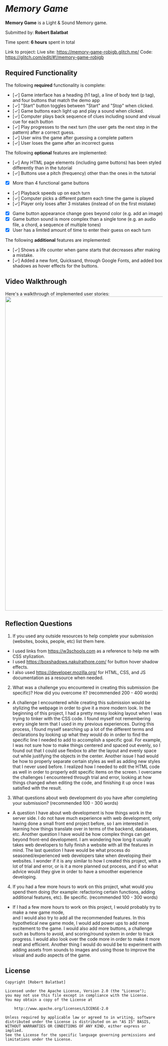 # *Memory Game*

**Memory Game** is a Light & Sound Memory game. 

Submitted by: **Robert Balatbat**

Time spent: **6 hours** spent in total

Link to project: Live site: https://memory-game-robjgb.glitch.me/ Code: https://glitch.com/edit/#!/memory-game-robjgb

## Required Functionality

The following **required** functionality is complete:

* [✓] Game interface has a heading (h1 tag), a line of body text (p tag), and four buttons that match the demo app
* [✓] "Start" button toggles between "Start" and "Stop" when clicked. 
* [✓] Game buttons each light up and play a sound when clicked. 
* [✓] Computer plays back sequence of clues including sound and visual cue for each button
* [✓] Play progresses to the next turn (the user gets the next step in the pattern) after a correct guess. 
* [✓] User wins the game after guessing a complete pattern
* [✓] User loses the game after an incorrect guess

The following **optional** features are implemented:

* [✓] Any HTML page elements (including game buttons) has been styled differently than in the tutorial
* [✓] Buttons use a pitch (frequency) other than the ones in the tutorial
* [X] More than 4 functional game buttons
* [✓] Playback speeds up on each turn
* [✓] Computer picks a different pattern each time the game is played
* [✓] Player only loses after 3 mistakes (instead of on the first mistake)
* [X] Game button appearance change goes beyond color (e.g. add an image)
* [X] Game button sound is more complex than a single tone (e.g. an audio file, a chord, a sequence of multiple tones)
* [X] User has a limited amount of time to enter their guess on each turn

The following **additional** features are implemented:

- [✓] Shows a life counter when game starts that decreases after making a mistake.
- [✓] Added a new font, Quicksand, through Google Fonts, and added box shadows as hover effects for the buttons. 


## Video Walkthrough

Here's a walkthrough of implemented user stories:
<img src="http://g.recordit.co/0J0cD5bR0U.gif" width=1000><br>

## Reflection Questions
1. If you used any outside resources to help complete your submission (websites, books, people, etc) list them here. 
- I used links from https://w3schools.com as a reference to help me with CSS stylization. 
- I used https://boxshadows.nakulrathore.com/ for button hover shadow effects. 
- I also used https://developer.mozilla.org/  for HTML, CSS, and JS documentation as a resource when needed. 

2. What was a challenge you encountered in creating this submission (be specific)? How did you overcome it? (recommended 200 - 400 words) 
- A challenge I encountered while creating this submission would be stylizing the webpage 
in order to give it a more modern look. In the beginning of this project, I had a pretty messy looking
layout when I was trying to tinker with the CSS code. I found myself not remembering every single term that I used in my previous 
experiences. During this process, I found myself searching up a lot of the different terms and declarations by looking up what they would do 
in order to find the specific line I needed to add to accomplish a specific goal. For example, I was not sure how to make things centered and spaced 
out evenly, so I found out that I could use flexbox to alter the layout and evenly space out while justifying the objects in the center. Another issue I had
would be how to properly separate certain styles as well as adding new styles that I never used before. I realized how I needed to edit the HTML
code as well in order to properly edit specific items on the screen. I overcame the challenges I encountered
through trial and error, looking at how things changed when editing the code, and finishing it up once I was satisfied with the result. 

3. What questions about web development do you have after completing your submission? (recommended 100 - 300 words) 
- A question I have about web development is how things work in the server side. I do not have much experience with web development, only having done 
a small front end project before, so I am interested in learning how things translate over in terms of the backend, databases, etc. Another question I have would 
be how complex things can get beyond front-end development. I am wondering how long it usually takes web developers to fully finish a website with all the features
in mind. The last question I have would be what process do seasoned/experienced web developers take when developing their websites. I wonder if it is any similar
to how I created this project, with a lot of trial and error, or is it a more planned out process, and if so what advice would they give in order to have a smoother
experience developing. 

4. If you had a few more hours to work on this project, what would you spend them doing (for example: refactoring certain functions, adding additional features, etc). Be specific. (recommended 100 - 300 words) 
- If I had a few more hours to work on this project, I would probably try to make a new game mode,  
and I would also try to add all the recommended features. In this hypothetical new game mode, I would add power ups
to add more excitement to the game. I would also add more buttons, a challenge such as buttons to avoid, and scoring/round system in order
to track progress. I would also look over the code more in order to make it more neat and efficient.
Another thing I would do would be to experiment with adding assets from sounds to images and using those to improve the visual 
and audio aspects of the game. 



## License

    Copyright [Robert Balatbat]

    Licensed under the Apache License, Version 2.0 (the "License");
    you may not use this file except in compliance with the License.
    You may obtain a copy of the License at

        http://www.apache.org/licenses/LICENSE-2.0

    Unless required by applicable law or agreed to in writing, software
    distributed under the License is distributed on an "AS IS" BASIS,
    WITHOUT WARRANTIES OR CONDITIONS OF ANY KIND, either express or implied.
    See the License for the specific language governing permissions and
    limitations under the License.
